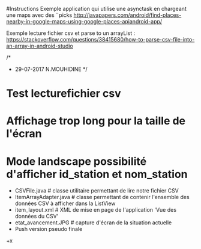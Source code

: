 
#Instructions
Exemple application qui utilise une asynctask en chargeant une maps avec des ¨picks
http://javapapers.com/android/find-places-nearby-in-google-maps-using-google-places-apiandroid-app/

Exemple lecture fichier csv et parse to un arrayList :
https://stackoverflow.com/questions/38415680/how-to-parse-csv-file-into-an-array-in-android-studio


/*
 * 29-07-2017 N.MOUHIDINE
 */

# Test lecturefichier csv
# Affichage trop long pour la taille de l'écran
# Mode landscape possibilité d'afficher id_station et nom_station

+ CSVFile.java # classe utilitaire permettant de lire notre fichier CSV
+ ItemArrayAdapter.java # classe permettant de contenir l'ensemble des données CSV à afficher dans la ListView
+ item_layout.xml # XML de mise en page de l'application 'Vue des données du CSV'
+ etat_avancement.JPG # capture d'écran de la situation actuelle
+ Push version pseudo finale



+x